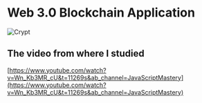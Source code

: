 # Web 3.0 Blockchain Application
![Crypt](https://i.ibb.co/G9QRHq8/Screen-Shot-2022-06-30-at-16-12-43.png)

## The video from where I studied

[https://www.youtube.com/watch?v=Wn_Kb3MR_cU&t=11269s&ab_channel=JavaScriptMastery](https://www.youtube.com/watch?v=Wn_Kb3MR_cU&t=11269s&ab_channel=JavaScriptMastery)
